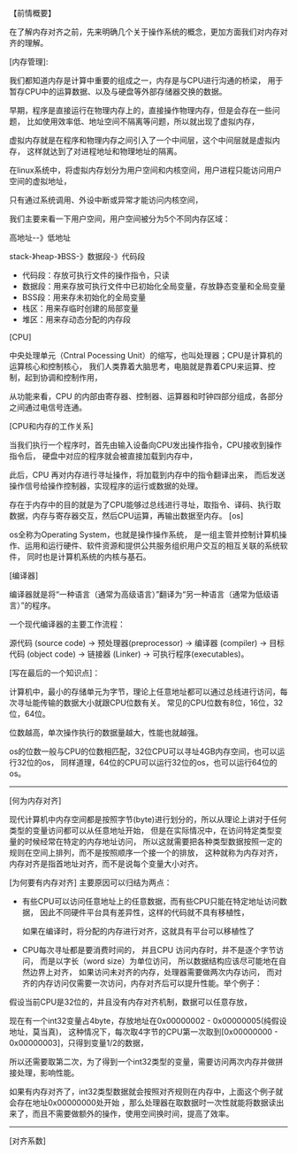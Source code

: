 【前情概要】

在了解内存对齐之前，先来明确几个关于操作系统的概念，更加方面我们对内存对齐的理解。

[内存管理]:

我们都知道内存是计算中重要的组成之一，内存是与CPU进行沟通的桥梁，
用于暂存CPU中的运算数据、以及与硬盘等外部存储器交换的数据。

早期，程序是直接运行在物理内存上的，直接操作物理内存，但是会存在一些问题，
比如使用效率低、地址空间不隔离等问题，所以就出现了虚拟内存，

虚拟内存就是在程序和物理内存之间引入了一个中间层，这个中间层就是虚拟内存，
这样就达到了对进程地址和物理地址的隔离。

在linux系统中，将虚拟内存划分为用户空间和内核空间，用户进程只能访问用户空间的虚拟地址，

只有通过系统调用、外设中断或异常才能访问内核空间，

我们主要来看一下用户空间，用户空间被分为5个不同内存区域：

高地址--》低地址

stack-》heap-》BSS-》数据段-》代码段

* 代码段：存放可执行文件的操作指令，只读
* 数据段：用来存放可执行文件中已初始化全局变量，存放静态变量和全局变量
* BSS段：用来存未初始化的全局变量
* 栈区：用来存临时创建的局部变量
* 堆区：用来存动态分配的内存段


[CPU]

中央处理单元（Cntral Pocessing Unit）的缩写，也叫处理器；CPU是计算机的运算核心和控制核心，
我们人类靠着大脑思考，电脑就是靠着CPU来运算、控制，起到协调和控制作用，

从功能来看，CPU 的内部由寄存器、控制器、运算器和时钟四部分组成，各部分之间通过电信号连通。

[CPU和内存的工作关系]

当我们执行一个程序时，首先由输入设备向CPU发出操作指令，CPU接收到操作指令后，
硬盘中对应的程序就会被直接加载到内存中，

此后，CPU 再对内存进行寻址操作，将加载到内存中的指令翻译出来，
而后发送操作信号给操作控制器，实现程序的运行或数据的处理。

存在于内存中的目的就是为了CPU能够过总线进行寻址，取指令、译码、执行取数据，内存与寄存器交互，然后CPU运算，再输出数据至内存。
[os]

os全称为Operating System，也就是操作操作系统，
是一组主管并控制计算机操作、运用和运行硬件、软件资源和提供公共服务组织用户交互的相互关联的系统软件，
同时也是计算机系统的内核与基石。

[编译器]

编译器就是将“一种语言（通常为高级语言）”翻译为“另一种语言（通常为低级语言）”的程序。

一个现代编译器的主要工作流程：

源代码 (source code) → 预处理器(preprocessor) → 编译器 (compiler) → 目标代码 (object code) → 链接器 (Linker) → 可执行程序(executables)。


[写在最后的一个知识点]：

计算机中，最小的存储单元为字节，理论上任意地址都可以通过总线进行访问，每次寻址能传输的数据大小就跟CPU位数有关。
常见的CPU位数有8位，16位，32位，64位。

位数越高，单次操作执行的数据量越大，性能也就越强。

os的位数一般与CPU的位数相匹配，32位CPU可以寻址4GB内存空间，也可以运行32位的os，
同样道理，64位的CPU可以运行32位的os，也可以运行64位的os。

---

[何为内存对齐]

现代计算机中内存空间都是按照字节(byte)进行划分的，所以从理论上讲对于任何类型的变量访问都可以从任意地址开始，
但是在实际情况中，在访问特定类型变量的时候经常在特定的内存地址访问，
所以这就需要把各种类型数据按照一定的规则在空间上排列，而不是按照顺序一个接一个的排放，
这种就称为内存对齐，内存对齐是指首地址对齐，而不是说每个变量大小对齐。

[为何要有内存对齐]
主要原因可以归结为两点：

* 有些CPU可以访问任意地址上的任意数据，而有些CPU只能在特定地址访问数据，
  因此不同硬件平台具有差异性，这样的代码就不具有移植性，
  
  如果在编译时，将分配的内存进行对齐，这就具有平台可以移植性了
  
* CPU每次寻址都是要消费时间的，
  并且CPU 访问内存时，并不是逐个字节访问，
  而是以字长（word size）为单位访问，
  所以数据结构应该尽可能地在自然边界上对齐，
  如果访问未对齐的内存，处理器需要做两次内存访问，
  而对齐的内存访问仅需要一次访问，内存对齐后可以提升性能。举个例子：

假设当前CPU是32位的，并且没有内存对齐机制，数据可以任意存放，

现在有一个int32变量占4byte，存放地址在0x00000002 - 0x00000005(纯假设地址，莫当真)，
这种情况下，每次取4字节的CPU第一次取到[0x00000000 - 0x00000003]，只得到变量1/2的数据，

所以还需要取第二次，为了得到一个int32类型的变量，需要访问两次内存并做拼接处理，影响性能。

如果有内存对齐了，int32类型数据就会按照对齐规则在内存中，上面这个例子就会存在地址0x00000000处开始
，那么处理器在取数据时一次性就能将数据读出来了，而且不需要做额外的操作，使用空间换时间，提高了效率。

---

[对齐系数]
